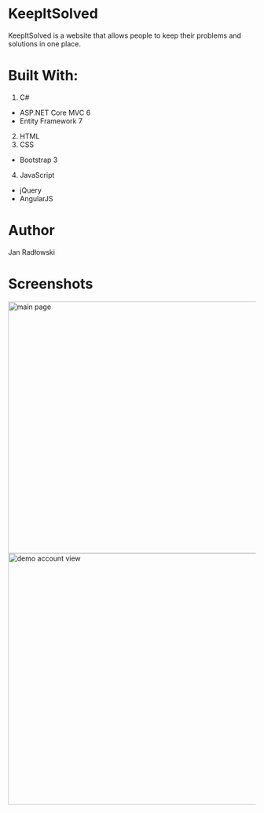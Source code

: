 # KeepItSolved
KeepItSolved is a website that allows people to keep their problems and solutions in one place.

# Built With:
1. C#
  * ASP.NET Core MVC 6
  * Entity Framework 7
2. HTML
3. CSS
  * Bootstrap 3
4. JavaScript
  * jQuery
  * AngularJS

# Author
Jan Radłowski

# Screenshots
<img src="http://i.imgur.com/l1gRULx.jpg" width="512" alt="main page">
<img src="http://i.imgur.com/I9NEDZf.png" width="512" alt="demo account view">
